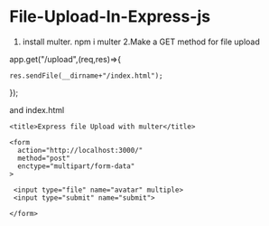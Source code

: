 # File-Upload-In-Express-js
1. install multer.
    npm i multer
2.Make a GET method for file upload

 app.get("/upload",(req,res)=>{
     
    res.sendFile(__dirname+"/index.html");
});

and index.html

<!DOCTYPE html>
<html lang="en">
  <head>
    <meta charset="UTF-8">

    <title>Express file Upload with multer</title>
    
  </head>
  <body>

    <form
      action="http://localhost:3000/" 
      method="post" 
      enctype="multipart/form-data"
    >

     <input type="file" name="avatar" multiple>
     <input type="submit" name="submit">

    </form>
     
  </body>
</html>
   


